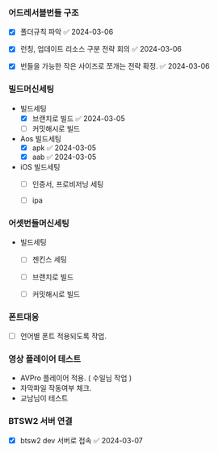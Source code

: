 
### 어드레서블번들 구조
- [x] 폴더규칙 파악 ✅ 2024-03-06
- [x] 런칭, 업데이트 리소스 구분 전략 회의 ✅ 2024-03-06
- [x] 번들을 가능한 작은 사이즈로 쪼개는 전략 확정. ✅ 2024-03-06


### 빌드머신세팅
- 빌드세팅
	- [x] 브랜치로 빌드 ✅ 2024-03-05
	- [ ] 커밋해시로 빌드
- Aos 빌드세팅
	- [x] apk ✅ 2024-03-05
	- [x] aab ✅ 2024-03-05
- iOS 빌드세팅
	- [ ] 인증서, 프로비저닝 세팅
	- [ ] ipa 


### 어셋번들머신세팅
- 빌드세팅
	- [ ] 젠킨스 세팅
	- [ ] 브랜치로 빌드
	- [ ] 커밋해시로 빌드


### 폰트대응
- [ ] 언어별 폰트 적용되도록 작업. 


### 영상 플레이어 테스트
- AVPro 플레이어 적용. ( 수일님 작업 )
- 자막파일 작동여부 체크.
- 교남님이 테스트


### BTSW2 서버 연결
- [x] btsw2 dev 서버로 접속 ✅ 2024-03-07